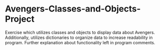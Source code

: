 # Avengers-Classes-and-Objects-Project
Exercise which utilizes classes and objects to display data about Avengers. Additionally, utilizes dictionaries to organize data to increase readability in program. Further explanation about functionality left in program comments.
